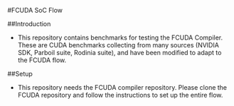 #FCUDA SoC Flow

##Introduction
- This repository contains benchmarks for testing the FCUDA Compiler. These are CUDA benchmarks collecting
from many sources (NVIDIA SDK, Parboil suite, Rodinia suite), and have been modified to adapt to the FCUDA
flow.

##Setup
- This repository needs the FCUDA compiler repository. Please clone the FCUDA repository and follow the 
instructions to set up the entire flow.

